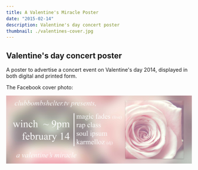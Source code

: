 ```yaml
---
title: A Valentine's Miracle Poster
date: "2015-02-14"
description: Valentine's day concert poster
thumbnail: ./valentines-cover.jpg
---
```


## Valentine's day concert poster

A poster to advertise a concert event on Valentine's day 2014, displayed in both digital and printed form.

The Facebook cover photo:

<img src='./valentines-fb-cover.jpg' alt='Valentines day concert Facebook cover photo' />